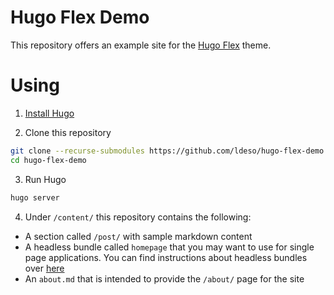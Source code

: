 # Hugo Flex Demo

This repository offers an example site for the [Hugo Flex](https://github.com/ldeso/hugo-flex) theme.

# Using

1. [Install Hugo](https://gohugo.io/installation/)

2. Clone this repository

```bash
git clone --recurse-submodules https://github.com/ldeso/hugo-flex-demo.git
cd hugo-flex-demo
```

3. Run Hugo

```bash
hugo server
```

4. Under `/content/` this repository contains the following:

- A section called `/post/` with sample markdown content
- A headless bundle called `homepage` that you may want to use for single page applications. You can find instructions about headless bundles over [here](https://gohugo.io/content-management/page-bundles/#headless-bundle)
- An `about.md` that is intended to provide the `/about/` page for the site
